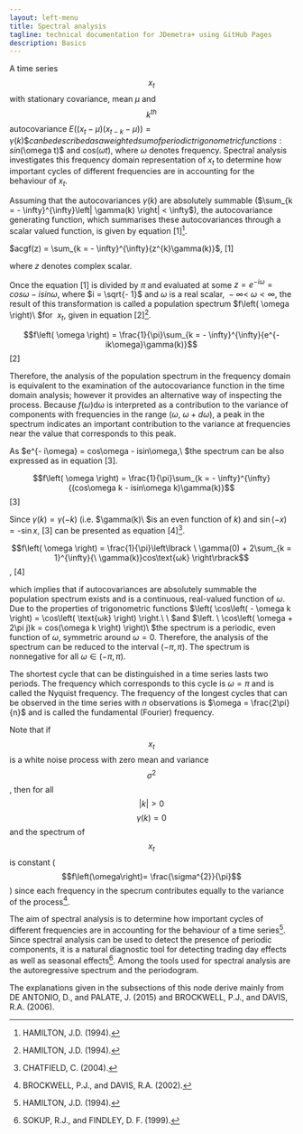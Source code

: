 ```yaml
---
layout: left-menu
title: Spectral analysis
tagline: technical documentation for JDemetra+ using GitHub Pages
description: Basics  
---
```


A time series $$x_{t}$$ with stationary covariance, mean $μ$ and
$$k^{th}$$ autocovariance
$E\left( \left( x_{t} - \mu \right)\left( x_{t - k} - \mu \right) \right) = \gamma(k)\$ can be described as a weighted sum of periodic trigonometric functions:
sin$(\omega t)$ and cos$(\omega t)$, where $\omega$ denotes frequency.
Spectral analysis investigates this frequency domain representation of
$x_{t}$ to determine how important cycles of different frequencies are
in accounting for the behaviour of $x_{t}$.

Assuming that the autocovariances $\gamma(k)$ are absolutely summable
($\sum_{k = - \infty}^{\infty}\left| \gamma(k) \right| < \infty$), the
autocovariance generating function, which summarises these
autocovariances through a scalar valued function, is given by equation
\[1\][^65].

 
  $acgf(z) = \sum_{k = - \infty}^{\infty}{z^{k}\gamma(k)}$,   \[1\]<!---\[7.98\]-->
 

where $z$ denotes complex scalar.

Once the equation \[1\]<!---\[7.98\]--> is divided by $\pi$ and evaluated at some
$z{= e}^{- i\omega} = cos\omega - isin\omega$, where $i = \sqrt{- 1}$
and $\omega$ is a real scalar,$\  - \infty < \ \omega < \infty$, the
result of this transformation is called a population spectrum
$f\left( \omega \right)\ $for $\ x_{t}$, given in equation \[2\][^65].

 
$$f\left( \omega \right) = \frac{1}{\pi}\sum_{k = - \infty}^{\infty}{e^{- ik\omega}\gamma(k)}$$   \[2\]<!---\[7.99\]-->


Therefore, the analysis of the population spectrum in the frequency
domain is equivalent to the examination of the autocovariance function
in the time domain analysis; however it provides an alternative way of
inspecting the process. Because $f\left( \omega \right)\text{dω}$ is
interpreted as a contribution to the variance of components with
frequencies in the range $(\omega,\ \omega + d\omega)$, a peak in the
spectrum indicates an important contribution to the variance at
frequencies near the value that corresponds to this peak.

As $e^{- i\omega} = cos\omega - isin\omega,\ $the spectrum can be also
expressed as in equation \[3\].


$$f\left( \omega \right) = \frac{1}{\pi}\sum_{k = - \infty}^{\infty}{(cos\omega k - isin\omega k)\gamma(k)}$$   \[3\]<!---\[7.100\]-->

Since $\gamma(k) = \gamma( - k)$ (i.e. $\gamma(k)\ $is an even function
of $k$) and $\sin{( - x)}\  = \operatorname{-sin}x$, \[3\]<!---\[7.100\]--> can be
presented as equation \[4\]<!---\[7.101\]-->[^67].

$$f\left( \omega \right) = \frac{1}{\pi}\left\lbrack \ \gamma(0) + 2\sum_{k = 1}^{\infty}{\ \gamma(k)}cos\text{ωk} \right\rbrack$$,   \[4\]<!---\[7.101\]-->

which implies that if autocovariances are absolutely summable the
population spectrum exists and is a continuous, real-valued function of
$\omega$. Due to the properties of trigonometric functions
$\left( \cos\left( - \omega k \right) = \cos\left( \text{ωk} \right) \right.\ \ $and
$\left. \ \cos\left( \omega + 2\pi j)k = cos(\omega k \right) \right)\ $the
spectrum is a periodic, even function of $\omega$, symmetric around
$\omega = 0$. Therefore, the analysis of the spectrum can be reduced to
the interval $( - \pi,\pi).$ The spectrum is nonnegative for all
$\omega \in ( - \pi,\pi)$.

The shortest cycle that can be distinguished in a time series lasts two
periods. The frequency which corresponds to this cycle is $\omega = \pi$
and is called the Nyquist frequency. The frequency of the longest cycles
that can be observed in the time series with $n$ observations is
$\omega = \frac{2\pi}{n}$ and is called the fundamental (Fourier)
frequency.

Note that if $$x_{t}$$ is a white noise process with zero mean and
variance $$\sigma^{2}$$, then for all $$\left| k \right| > 0$$
$$\gamma\left(k\right)=0$$ and the spectrum of $$x_{t}$$ is constant
($$f\left(\omega\right)= \frac{\sigma^{2}}{\pi}$$) since each frequency
in the specrum contributes equally to the variance of the process[^68].

The aim of spectral analysis is to determine how important cycles of
different frequencies are in accounting for the behaviour of a time
series[^65]. Since spectral analysis can be used to detect the presence
of periodic components, it is a natural diagnostic tool for detecting
trading day effects as well as seasonal effects[^70]. Among the tools
used for spectral analysis are the autoregressive spectrum and the
periodogram.

The explanations given in the subsections of this node derive mainly from DE
ANTONIO, D., and PALATE, J. (2015) and BROCKWELL, P.J., and DAVIS, R.A.
(2006).


[^65]: HAMILTON, J.D. (1994).
[^67]: CHATFIELD, C. (2004).
[^68]: BROCKWELL, P.J., and DAVIS, R.A. (2002).
[^70]: SOKUP, R.J., and FINDLEY, D. F. (1999).
